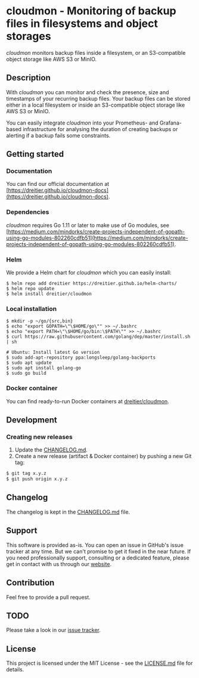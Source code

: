 # cloudmon - Monitoring of backup files in filesystems and object storages
*cloudmon* monitors backup files inside a filesystem, or an S3-compatible object storage like AWS S3 or MinIO.

## Description

With *cloudmon* you can monitor and check the presence, size and timestamps of your recurring backup files. Your backup files can be stored either in a local filesystem or inside an S3-compatible object storage like AWS S3 or MinIO.

You can easily integrate *cloudmon* into your Prometheus- and Grafana-based infrastructure for analysing the duration of creating backups or alerting if a backup fails some constraints.

## Getting started
### Documentation
You can find our official documentation at [https://dreitier.github.io/cloudmon-docs](https://dreitier.github.io/cloudmon-docs).

### Dependencies
*cloudmon* requires Go 1.11 or later to make use of Go modules, see [https://medium.com/mindorks/create-projects-independent-of-gopath-using-go-modules-802260cdfb51](https://medium.com/mindorks/create-projects-independent-of-gopath-using-go-modules-802260cdfb51).

### Helm

We provide a Helm chart for *cloudmon* which you can easily install:

```
$ helm repo add dreitier https://dreitier.github.io/helm-charts/
$ helm repo update
$ helm install dreitier/cloudmon
```

### Local installation

	$ mkdir -p ~/go/{src,bin}
	$ echo "export GOPATH=\"\$HOME/go\"" >> ~/.bashrc
	$ echo "export PATH=\"\$HOME/go/bin:\$PATH\"" >> ~/.bashrc
	$ curl https://raw.githubusercontent.com/golang/dep/master/install.sh | sh
	
	# Ubuntu: Install latest Go version
	$ sudo add-apt-repository ppa:longsleep/golang-backports
	$ sudo apt update
	$ sudo apt install golang-go
	$ sudo go build

### Docker container
You can find ready-to-run Docker containers at [dreitier/cloudmon](https://hub.docker.com/repository/docker/dreitier/cloudmon).

## Development
### Creating new releases

1. Update the [CHANGELOG.md](changelog).
2. Create a new release (artifact & Docker container) by pushing a new Git tag:

```bash
$ git tag x.y.z
$ git push origin x.y.z
```

## Changelog
The changelog is kept in the [CHANGELOG.md](CHANGELOG.md) file.

## Support
This software is provided as-is. You can open an issue in GitHub's issue tracker at any time. But we can't promise to get it fixed in the near future.
If you need professionally support, consulting or a dedicated feature, please get in contact with us through our [website](https://dreitier.com).

## Contribution
Feel free to provide a pull request.

## TODO
Please take a look in our [issue tracker](https://github.com/dreitier/cloudmon/issues).

## License
This project is licensed under the MIT License - see the [LICENSE.md](LICENSE.md) file for details.
